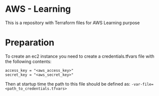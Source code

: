 # AWS - Learning

This is a repository with Terraform files for AWS Learning purpose

# Preparation

To create an ec2 instance you need to create a credentials.tfvars file with the following contents:
```
access_key = "<aws_access_key>"
secret_key = "<aws_secret_key>"
```

Then at startup time the path to this file should be defined as: `-var-file=<path_to_credentials.tfvars>`
